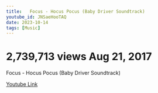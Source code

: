 ```yaml
---
title:   Focus - Hocus Pocus (Baby Driver Soundtrack) 
youtube_id: JNSaeHooTAQ
date: 2023-10-14
tags: [Music]
---
```

# 2,739,713 views  Aug 21, 2017
Focus - Hocus Pocus (Baby Driver Soundtrack)  

[Youtube Link](https://www.youtube.com/watch?v=JNSaeHooTAQ)  
